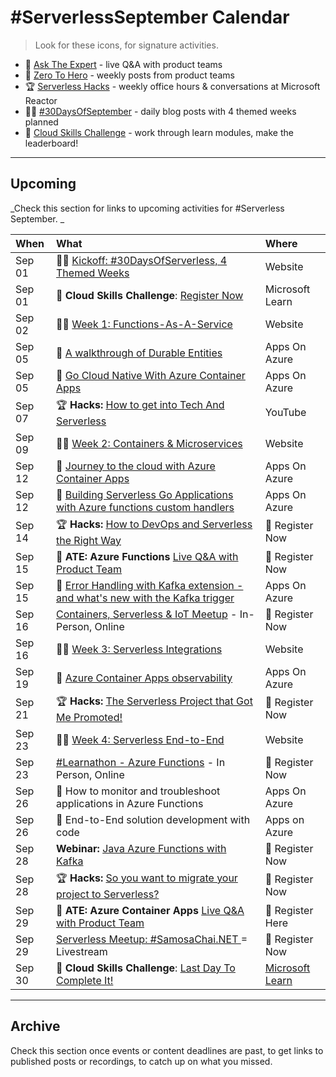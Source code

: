 # #ServerlessSeptember Calendar

> Look for these icons, for signature activities.

 * 🎤 [Ask The Expert](/serverless-september/AskTheExpert) - live Q&A with product teams
 * 🚀 [Zero To Hero](/serverless-september/ZeroToHero) - weekly posts from product teams
 * 🏆 [Serverless Hacks](/serverless-september/ServerlessHacks) - weekly office hours & conversations at Microsoft Reactor
 * ✍🏽 [#30DaysOfSeptember](/serverless-september/30DaysOfServerless) - daily blog posts with 4 themed weeks planned
 * 🎯 [Cloud Skills Challenge](/serverless-september/CloudSkills) - work through learn modules, make the leaderboard!

---

## Upcoming

_Check this section for links to upcoming activities for #Serverless September. _


| When | What | Where |
|:---|:---|:---|
| Sep 01 | ✍🏽 [Kickoff: #30DaysOfServerless, 4 Themed Weeks](/blog/01-kickoff) | Website |
| Sep 01 | 🎯 **Cloud Skills Challenge**: [Register Now](https://docs.microsoft.com/learn/challenges?id=b950cd7a-d456-46ab-81ba-3bd1ad86dc1c&WT.mc_id=javascript-74010-ninarasi)| Microsoft Learn |
| Sep 02 | ✍🏽 [Week 1:  Functions-As-A-Service](/serverless-september/30DaysOfServerless#azure-functions) |  Website   |
| Sep 05 |  🚀 [A walkthrough of Durable Entities](https://techcommunity.microsoft.com/t5/apps-on-azure-blog/a-walkthrough-of-durable-entities/ba-p/3616832?WT.mc_id=javascript-74010-ninarasi) | Apps On Azure |
| Sep 05 | 🚀 [Go Cloud Native With Azure Container Apps](https://techcommunity.microsoft.com/t5/apps-on-azure-blog/go-cloud-native-with-azure-container-apps/ba-p/3616407?WT.mc_id=javascript-74010-cxa) | Apps On Azure |
| Sep 07 | 🏆 **Hacks:** [How to get into Tech And Serverless ](https://www.youtube.com/watch?v=Srb9mQXLcXc?WT.mc_id=javascript-74010-ninarasi)| YouTube |
| Sep 09 | ✍🏽 [Week 2: Containers & Microservices](/serverless-september/30DaysOfServerless#azure-container-apps)  | Website |
| Sep 12 | 🚀 [Journey to the cloud with Azure Container Apps](https://techcommunity.microsoft.com/t5/apps-on-azure-blog/journey-to-the-cloud-with-azure-container-apps/ba-p/3622609) | Apps On Azure |
| Sep 12 | 🚀 [Building Serverless Go Applications with Azure functions custom handlers](https://techcommunity.microsoft.com/t5/apps-on-azure-blog/building-serverless-go-applications-with-azure-functions-custom/ba-p/3623617) | Apps On Azure|
| Sep 14 | 🏆 **Hacks:** [How to DevOps and Serverless the Right Way](https://developer.microsoft.com/reactor/events/16958?WT.mc_id=javascript-74010-ninarasi) | 🌟 Register Now |
| Sep 15 | 🎤 **ATE: Azure Functions** [Live Q&A with Product Team](https://reactor.microsoft.com/reactor/events/17000/?WT.mc_id=javascript-74010-ninarasi) | 🌟 Register Now|
| Sep 15 | 🚀 [Error Handling with Kafka extension - and what's new with the Kafka trigger](https://techcommunity.microsoft.com/t5/apps-on-azure-blog/error-handling-with-apache-kafka-extension-for-azure-functions/ba-p/3628936) | Apps On Azure |
| Sep 16 | [Containers, Serverless & IoT Meetup](https://developer.microsoft.com/reactor/events/16727/) - In-Person, Online |🌟 Register Now |
| Sep 16 | ✍🏽 [Week 3: Serverless Integrations](/serverless-september/30DaysOfServerless#serverless-integrations) | Website  |
| Sep 19 | 🚀 [Azure Container Apps observability](https://techcommunity.microsoft.com/t5/apps-on-azure-blog/observability-with-azure-container-apps/ba-p/3627909) | Apps On Azure |
| Sep 21 | 🏆 **Hacks:**  [The Serverless Project that Got Me Promoted!](https://developer.microsoft.com/reactor/events/16959?WT.mc_id=javascript-74010-ninarasi)  | 🌟 Register Now |
| Sep 23 | ✍🏽 [Week 4: Serverless End-to-End](/serverless-september/30DaysOfServerless#serverless-end-to-end) | Website   |
| Sep 23 | [#Learnathon - Azure Functions](https://www.meetup.com/microsoft-reactor-bengaluru/events/288155698/) - In Person, Online| 🌟 Register Now |
| Sep 26 | 🚀 How to monitor and troubleshoot applications in Azure Functions | Apps On Azure |
| Sep 26 | 🚀 End-to-End solution development with code | Apps on Azure |
| Sep 28 |  **Webinar:** [Java Azure Functions with Kafka](https://info.microsoft.com/ww-landing-build-serverless-apis-with-azure-functions-kafka-extension.html?WT.mc_id=javascript-74010-ninarasi) | 🌟 Register Now |
| Sep 28 | 🏆 **Hacks:**  [So you want to migrate your project to Serverless?](https://developer.microsoft.com/reactor/events/16960?WT.mc_id=javascript-74010-ninarasi)  | 🌟 Register Now |
| Sep 29 | 🎤 **ATE: Azure Container Apps** [Live Q&A with Product Team](https://reactor.microsoft.com/reactor/events/17000/?WT.mc_id=javascript-74010-ninarasi) | 🌟 Register Here|
| Sep 29 | [Serverless Meetup: #SamosaChai.NET ](https://developer.microsoft.com/reactor/events/17020/) = Livestream  |🌟 Register Now  |
| Sep 30 | 🎯 **Cloud Skills Challenge**: [Last Day To Complete It!](https://docs.microsoft.com/learn/challenges?id=b950cd7a-d456-46ab-81ba-3bd1ad86dc1c&WT.mc_id=javascript-74010-ninarasi)| [Microsoft Learn](https://docs.microsoft.com/users/leannturpin-6614/collections/kjqpsnzg4opdo2?WT.mc_id=javascript-74010-ninarasi) |

---

## Archive

Check this section once events or content deadlines are past, to get links to published posts or recordings, to catch up on what you missed.
